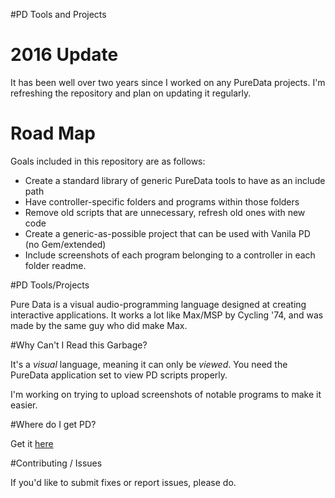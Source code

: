 #PD Tools and Projects

# 2016 Update
It has been well over two years since I worked on any PureData projects. 
I'm refreshing the repository and plan on updating it regularly.

# Road Map
Goals included in this repository are as follows:

* Create a standard library of generic PureData tools to have as an include path
* Have controller-specific folders and programs within those folders
* Remove old scripts that are unnecessary, refresh old ones with new code
* Create a generic-as-possible project that can be used with Vanila PD (no Gem/extended)
* Include screenshots of each program belonging to a controller in each folder readme.

#PD Tools/Projects

Pure Data is a visual audio-programming language designed
at creating interactive applications. It works a lot like
Max/MSP by Cycling '74, and was made by the same guy who did
make Max.

#Why Can't I Read this Garbage?

It's a *visual* language, meaning it can only be *viewed*.
You need the PureData application set to view PD scripts 
properly.

I'm working on trying to upload screenshots of notable programs to make it easier.

#Where do I get PD?

Get it [here](http://puredata.info/)

#Contributing / Issues

If you'd like to submit fixes or report issues, please do.

